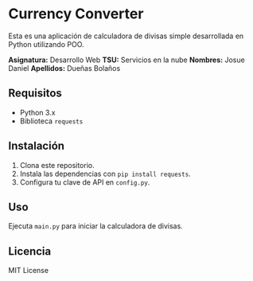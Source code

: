 # Currency Converter

Esta es una aplicación de calculadora de divisas simple desarrollada en Python utilizando POO.

**Asignatura:** Desarrollo Web 
**TSU:** Servicios en la nube
**Nombres:** Josue Daniel
**Apellidos:** Dueñas Bolaños

## Requisitos

- Python 3.x
- Biblioteca `requests`

## Instalación

1. Clona este repositorio.
2. Instala las dependencias con `pip install requests`.
3. Configura tu clave de API en `config.py`.

## Uso

Ejecuta `main.py` para iniciar la calculadora de divisas.

## Licencia

MIT License